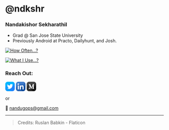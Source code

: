 # @ndkshr

### Nandakishor Sekharathil
- Grad @ San Jose State University
- Previously Android at Practo, Dailyhunt, and Josh.

[![How Often...?](https://github-readme-stats.vercel.app/api?username=ndkshr)](https://github.com/ndkshr)

[![What I Use...?](https://github-readme-stats.vercel.app/api/top-langs/?username=ndkshr&layout=compact)](https://github.com/ndkshr)

### Reach Out:
<p align="left">
<a href="https://twitter.com/ndkshr" target="_blank" rel="noopener noreferrer"><img align="center" src="https://raw.githubusercontent.com/ndkshr/ndkshr/main/social_icons/twitter.png" alt="Twitter" height="30" width="30" /></a>
<a href="https://linkedin.com/in/ndkshr" target="_blank" rel="noopener noreferrer"><img align="center" src="https://raw.githubusercontent.com/ndkshr/ndkshr/main/social_icons/linkedin.png" alt="LinkedIn" height="30" width="30" /></a>
<a href="https://medium.com/@ndkshr" target="_blank" rel="noopener noreferrer"><img align="center" src="https://raw.githubusercontent.com/ndkshr/ndkshr/main/social_icons/medium.png" alt="Medium" height="30" width="30" /></a>
</p>

or

📧 [nandugops@gmail.com](mailto:nandugops+reachoutgithub@gmail.com)

---
> Credits: Ruslan Babkin - Flaticon
